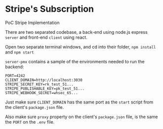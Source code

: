 # Stripe's Subscription
PoC Stripe Implementation

There are two separated codebase, a back-end using node.js express `server` and front-end `client` using react.

Open two separate terminal windows, and cd into their folder, `npm install` and `npm start`

`server-pmx` contains a sample of the environments needed to run the backend:

```
PORT=4242
CLIENT_DOMAIN=http://localhost:3030
STRIPE_SECRET_KEY=rk_test_51...
STRIPE_PUBLISHABLE_KEY=pk_test_51...
STRIPE_WEBHOOK_SECRET=whsec_65...
```

Just make sure `CLIENT_DOMAIN` has the same port as the `start` script from the client's `package.json` file.

Also make sure `proxy` property on the client's `package.json` file, is the same the `PORT` on the `.env` file.
